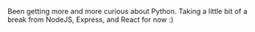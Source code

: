 Been getting more and more curious about Python. Taking a little bit of a break from NodeJS, Express, and React for now :)
